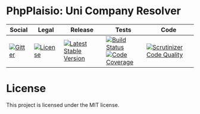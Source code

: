 # PhpPlaisio: Uni Company Resolver

<table>
<thead>
<tr>
<th>Social</th>
<th>Legal</th>
<th>Release</th>
<th>Tests</th>
<th>Code</th>
</tr>
</thead>
<tbody>
<tr>
<td>
<a href="https://gitter.im/PhpPlaisio/PhpPlaisio"><img src="https://badges.gitter.im/PhpPlaisio/PhpPlaisio.svg" alt="Gitter"/></a>
</td>
<td>
<a href="https://packagist.org/packages/plaisio/company-resolver-uni"><img src="https://poser.pugx.org/plaisio/company-resolver-uni/license" alt="License"/></a>
</td>
<td>
<a href="https://packagist.org/packages/plaisio/company-resolver-uni"><img src="https://poser.pugx.org/plaisio/company-resolver-uni/v/stable" alt="Latest Stable Version"/></a>
</td>
<td>
<a href="https://travis-ci.org/PhpPlaisio/company-resolver-uni"><img src="https://travis-ci.org/PhpPlaisio/company-resolver-uni.svg?branch=master" alt="Build Status"/></a><br/>
<a href="https://scrutinizer-ci.com/g/PhpPlaisio/company-resolver-uni/?branch=master"><img src="https://scrutinizer-ci.com/g/PhpPlaisio/company-resolver-uni/badges/coverage.png?b=master" alt="Code Coverage"/></a>
</td>
<td>
<a href="https://scrutinizer-ci.com/g/PhpPlaisio/company-resolver-uni/?branch=master"><img src="https://scrutinizer-ci.com/g/PhpPlaisio/company-resolver-uni/badges/quality-score.png?b=master" alt="Scrutinizer Code Quality"/></a>
</td>
</tr>
</tbody>
</table>    

# License

This project is licensed under the MIT license.
